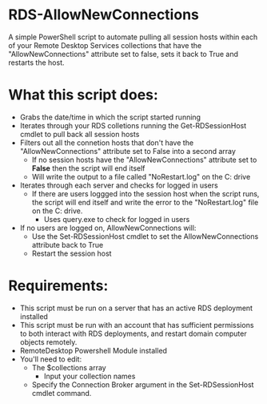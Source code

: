# RDS-AllowNewConnections
A simple PowerShell script to automate pulling all session hosts within each of your Remote Desktop Services collections that have the "AllowNewConnections" attribute set to false, sets it back to True and restarts the host.


# What this script does:
   - Grabs the date/time in which the script started running
   - Iterates through your RDS colletions running the Get-RDSessionHost cmdlet to pull back all session hosts
   - Filters out all the connetion hosts that don't have the "AllowNewConnections" attribute set to False into a second array
     - If no session hosts have the "AllowNewConnections" attribute set to **False** then the script will end itself
     - Will write the output to a file called "NoRestart.log" on the C: drive
   - Iterates through each server and checks for logged in users
     - If there are users loggged into the session host when the script runs, the script will end itself and write the error to the "NoRestart.log" file on the C: drive.
       - Uses query.exe to check for logged in users
   - If no users are logged on, AllowNewConnections will:
     - Use the Set-RDSessionHost cmdlet to set the AllowNewConnections attribute back to True
     - Restart the session host

# Requirements:
  - This script must be run on a server that has an active RDS deployment installed
  - This script must be run with an account that has sufficient permissions to both interact with RDS deployments, and restart domain computer objects remotely.
  - RemoteDesktop Powershell Module installed
  - You'll need to edit:
    - The $collections array
      - Input your collection names
    - Specify the Connection Broker argument in the Set-RDSessionHost cmdlet command.
